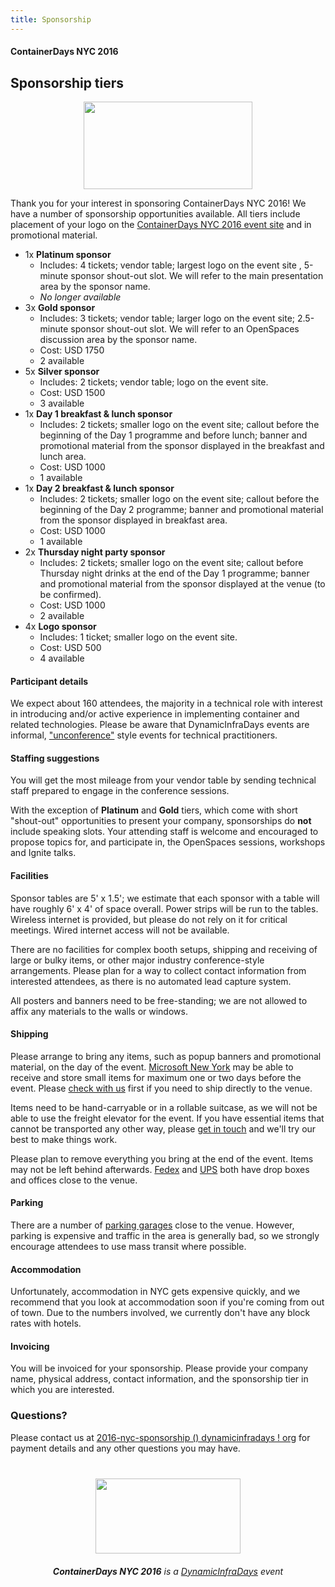 ```yaml
---
title: Sponsorship
---
```


<style>
#footer {
   display: none;
   }
</style>

#### ContainerDays NYC 2016

## Sponsorship tiers

<img src="http://dynamicinfradays.org/img/logo.png" height="140" width="270" style="margin-left:auto;margin-right:auto;display:block">

Thank you for your interest in sponsoring ContainerDays NYC 2016! We have a number of sponsorship opportunities available. All tiers include placement of your logo on the [ContainerDays NYC 2016 event site](http://dynamicinfradays.org/events/2016-nyc/) and in promotional material.

* 1x **Platinum sponsor**
  * Includes: 4 tickets; vendor table; largest logo on the event site , 5-minute sponsor shout-out slot. We will refer to the main presentation area by the sponsor name.
  * _No longer available_
* 3x **Gold sponsor**
  * Includes: 3 tickets; vendor table; larger logo on the event site; 2.5-minute sponsor shout-out slot. We will refer to an OpenSpaces discussion area by the sponsor name.
  * Cost: USD 1750
  * 2 available
* 5x **Silver sponsor**
  * Includes: 2 tickets; vendor table; logo on the event site.
  * Cost: USD 1500
  * 3 available
* 1x **Day 1 breakfast & lunch sponsor**
  * Includes: 2 tickets; smaller logo on the event site; callout before the beginning of the Day 1 programme and before lunch; banner and promotional material from the sponsor displayed in the breakfast and lunch area.
  * Cost: USD 1000
  * 1 available
* 1x **Day 2 breakfast & lunch sponsor**
  * Includes: 2 tickets; smaller logo on the event site; callout before the beginning of the Day 2 programme; banner and promotional material from the sponsor displayed in breakfast area.
  * Cost: USD 1000
  * 1 available
* 2x **Thursday night party sponsor**
  * Includes: 2 tickets; smaller logo on the event site; callout before Thursday night drinks at the end of the Day 1 programme; banner and promotional material from the sponsor displayed at the venue (to be confirmed).
  * Cost: USD 1000
  * 2 available
* 4x **Logo sponsor**
  * Includes: 1 ticket; smaller logo on the event site.
  * Cost: USD 500
  * 4 available

#### <a name="participants"></a>Participant details

We expect about 160 attendees, the majority in a technical role with interest in introducing and/or active experience in implementing container and related technologies. Please be aware that DynamicInfraDays events are informal,  ["unconference"](http://en.wikipedia.org/wiki/Unconference) style events for technical practitioners.

#### <a name="staffing"></a>Staffing suggestions

You will get the most mileage from your vendor table by sending technical staff prepared to engage in the conference sessions.

With the exception of **Platinum** and **Gold** tiers, which come with short "shout-out" opportunities to present your company, sponsorships do **not** include speaking slots. Your attending staff is welcome and encouraged to propose topics for, and participate in, the OpenSpaces sessions, workshops and Ignite talks.

#### <a name="facilities"></a>Facilities

Sponsor tables are 5' x 1.5'; we estimate that each sponsor with a table will have roughly 6' x 4' of space overall. Power strips will be run to the tables. Wireless internet is provided, but please do not rely on it for critical meetings. Wired internet access will not be available.

There are no facilities for complex booth setups, shipping and receiving of large or bulky items, or other major industry conference-style arrangements. Please plan for a way to collect contact information from interested attendees, as there is no automated lead capture system.

All posters and banners need to be free-standing; we are not allowed to affix any materials to the walls or windows.

#### <a name="shipping"></a>Shipping

Please arrange to bring any items, such as popup banners and promotional material, on the day of the event. [Microsoft New York](http://dynamicinfradays.org/events/2016-nyc/#location) may be able to receive and store small items for maximum one or two days before the event. Please [check with us](#questions) first if you need to ship directly to the venue.

Items need to be hand-carryable or in a rollable suitcase, as we will not be able to use the freight elevator for the event. If you have essential items that cannot be transported any other way, please [get in touch](#questions) and we'll try our best to make things work.

Please plan to remove everything you bring at the end of the event. Items may not be left behind afterwards. <a href="http://local.fedex.com/search/?q=11%20Times%20Sq%20NY%2010036">Fedex</a> and <a href="https://www.ups.com/dropoff?txtQuery=11%20Times%20Sq%20NY%2011036&reqType=results">UPS</a> both have drop boxes and offices close to the venue.

#### <a name="parking"></a>Parking

There are a number of [parking garages](https://www.google.com/maps/search/parking/@40.7578811,-73.990092,16z/data=!3m1!4b1!4m8!2m7!3m6!1sparking!2sMicrosoft+Technology+Center,+640+8th+Ave,+New+York,+NY+10019,+United+States!3s0x89c25856e81cdc7d:0xcb6b70d1bb597301!4m2!1d-73.9896509!2d40.75672) close to the venue. However, parking is expensive and traffic in the area is generally bad, so we strongly encourage attendees to use mass transit where possible.

#### <a name="accommodation"></a>Accommodation

Unfortunately, accommodation in NYC gets expensive quickly, and we recommend that you look at accommodation soon if you're coming from out of town. Due to the numbers involved, we currently don't have any block rates with hotels.

#### <a name="invoicing"></a>Invoicing

You will be invoiced for your sponsorship. Please provide your company name, physical address, contact information, and the sponsorship tier in which you are interested.

### <a name="questions"></a>Questions?

Please contact us at [2016-nyc-sponsorship () dynamicinfradays ! org](mailto:2016-nyc-sponsorship@dynamicinfradays.org) for payment details and any other questions you may have.

<img src="http://dynamicinfradays.org/img/logo.png" height="120" width="232" style="margin: 40px auto 20px auto; display: block;">

<div style="text-align: center; display: block;"><em><strong>ContainerDays NYC 2016</strong> is a <a href="http://dynamicinfradays.org">DynamicInfraDays</a> event</em></div>

